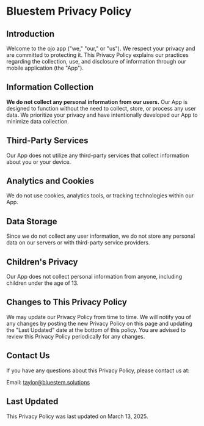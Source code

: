# Bluestem Privacy Policy

## Introduction

Welcome to the ojo app ("we," "our," or "us"). We respect your privacy and are committed to protecting it. This Privacy Policy explains our practices regarding the collection, use, and disclosure of information through our mobile application (the "App").

## Information Collection

**We do not collect any personal information from our users.** Our App is designed to function without the need to collect, store, or process any user data. We prioritize your privacy and have intentionally developed our App to minimize data collection.

## Third-Party Services

Our App does not utilize any third-party services that collect information about you or your device.

## Analytics and Cookies

We do not use cookies, analytics tools, or tracking technologies within our App.

## Data Storage

Since we do not collect any user information, we do not store any personal data on our servers or with third-party service providers.

## Children's Privacy

Our App does not collect personal information from anyone, including children under the age of 13.

## Changes to This Privacy Policy

We may update our Privacy Policy from time to time. We will notify you of any changes by posting the new Privacy Policy on this page and updating the "Last Updated" date at the bottom of this policy. You are advised to review this Privacy Policy periodically for any changes.

## Contact Us

If you have any questions about this Privacy Policy, please contact us at:

Email: taylor@bluestem.solutions

## Last Updated

This Privacy Policy was last updated on March 13, 2025.
